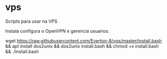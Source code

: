 # vps
Scripts para usar na VPS

Instala configura o OpenVPN e gerencia usuarios.

wget https://raw.githubusercontent.com/Everton-8/vps/master/install.bash && apt install dos2unix && dos2unix install.bash && chmod +x install.bash && ./install.bash
